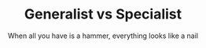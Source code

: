 ---
layout: post
title: Generalist vs Specialist
subtitle: When all you have is a hammer, everything looks like a nail
# cover-img: /assets/img/path.jpg
# thumbnail-img: /assets/img/thumb.png
# share-img: /assets/img/path.jpg
# Used to think that I had to know something from its fundamentals to know something at all.
tags: [software engineering]
---